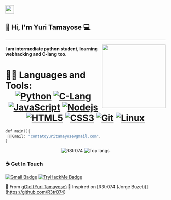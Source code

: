 <p align="left">
  <img src="https://user-images.githubusercontent.com/5679180/79618120-0daffb80-80be-11ea-819e-d2b0fa904d07.gif" width="27px">
</p>

## 👋 Hi, I'm Yuri Tamayose :computer:
 ------------
<img align='right' src='https://user-images.githubusercontent.com/5713670/87202985-820dcb80-c2b6-11ea-9f56-7ec461c497c3.gif' width='200"'>

#### I am intermediate python student, learning webhacking and C-lang too.

 # 👨‍💻 Languages and Tools: <div align="center"> [![Python](https://img.shields.io/badge/-Python-%20F7DF1C?style=flat-square&logo=python&logoColor=000000&labelColor=%23F7DF1C&color=%23FFCE5A)](https://www.python.org/) [![C-Lang](https://img.shields.io/badge/-C-%20F7DF1C?style=flat-square&logo=c&logoColor=000000&labelColor=%23F7DF1C&color=%23FFCE5A)](https://docs.microsoft.com/pt-br/cpp/c-language/?view=msvc-160) [![JavaScript](https://img.shields.io/badge/-JavaScript-%23F7DF1C?style=flat-square&logo=javascript&logoColor=000000&labelColor=%23F7DF1C&color=%23FFCE5A)](https://www.javascript.com/) [![Nodejs](https://img.shields.io/badge/-Nodejs-black?style=flat-square&logo=Node.js)](https://nodejs.org/) [![HTML5](https://img.shields.io/badge/-HTML5-%23E44D27?style=flat-square&logo=html5&logoColor=ffffff)](https://developer.mozilla.org/pt-BR/docs/Web/HTML/HTML5) [![CSS3](https://img.shields.io/badge/-CSS3-%231572B6?style=flat-square&logo=css3)](https://developer.mozilla.org/en-US/docs/Web/CSS) [![Git](https://img.shields.io/badge/-git-black?style=flat-square&logo=Git)](https://git-scm.com/) [![Linux](https://img.shields.io/badge/-linux-%231572B6?style=flat-square&logo=linux)](https://www.kernel.org/doc/html/latest/) 

</div>

```c
def main(){
 👨‍💻Gmail: "contatoyuritamayose@gmail.com",
}
```

<p align="center">
  <img src="https://github-readme-stats.vercel.app/api?username=gOldiz&show_icons=true&title_color=fff&icon_color=00d9ff&text_color=c9d1d9&bg_color=161b22" alt="R3tr074" />
    <img src="https://github-readme-stats.vercel.app/api/top-langs/?username=gOldiz&layout=compact&show_icons=true&title_color=fff&icon_color=fff&text_color=c9d1d9&bg_color=161b22" alt="Top langs" />
</p>

### ☕ Get In Touch
[![Gmail Badge](https://img.shields.io/badge/-contatoyuritamayose@gmail.com-ea4335?style=flat-square&logo=Gmail&logoColor=white)](mailto:contatoyuritamayose@gmail.com)
[![TryHackMe Badge](https://img.shields.io/badge/-gOld-9fef00?style=flat-square&logo=Hack-The-Box&logoColor=white&link=https://tryhackme.com/p/s1rpent)](https://tryhackme.com/p/s1rpent)


💫 From [gOld (Yuri Tamayose)](https://github.com/gOldiz)
👾 Inspired on [R3tr074 (Jorge Buzeti)] (https://github.com/R3tr074)
